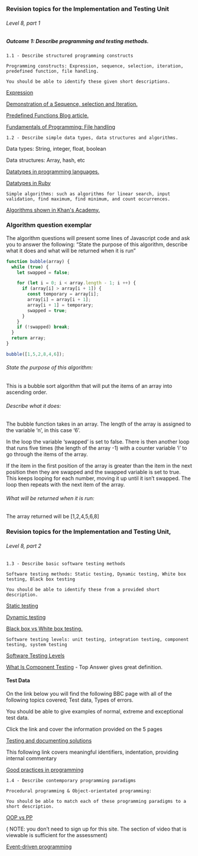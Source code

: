 ### Revision topics for the Implementation and Testing Unit

###### Level 8, part 1


##### Outcome 1: Describe programming and testing methods.

```
1.1 - Describe structured programming constructs

Programming constructs: Expression, sequence, selection, iteration, predefined function, file handling.

You should be able to identify these given short descriptions.
```

[Expression](http://bit.ly/1K4xIrC)

[Demonstration of a Sequence, selection and Iteration.](https://prezi.com/tvoflvm-1xf_/p3-explain-sequence-selection-and-iteration-as-used-in-computing/)

[Predefined Functions Blog article.](http://proceduralprogrammingblog.weebly.com/procedural-programming-blog/predefined-functions)

[Fundamentals of Programming: File handling ](https://en.wikibooks.org/wiki/A-level_Computing_2009/AQA/Problem_Solving,_Programming,_Data_Representation_and_Practical_Exercise/Fundamentals_of_Programming/File_handling)


```
1.2 - Describe simple data types, data structures and algorithms.
```
Data types: String, integer, float, boolean  

Data structures: Array, hash, etc

[Datatypes in programming languages.](http://study.com/academy/lesson/data-types-in-programming-numbers-strings-and-others.html)

[Datatypes in Ruby](http://code.tutsplus.com/tutorials/ruby-for-newbies-variables-datatypes-and-files--net-15709)


```
Simple algorithms: such as algorithms for linear search, input validation, find maximum, find minimum, and count occurrences.
```
[Algorithms shown in Khan's Academy.](https://www.khanacademy.org/computing/computer-science/algorithms)


### Algorithm question exemplar

The algorithm questions will present some lines of Javascript code and ask you to answer the following:  “State the purpose of this algorithm, describe what it does and what will be returned when it is run”

```js
function bubble(array) {
  while (true) {
    let swapped = false;

    for (let i = 0; i < array.length - 1; i ++) {
      if (array[i] > array[i + 1]) {
        const temporary = array[i];
        array[i] = array[i + 1];
        array[i + 1] = temporary;
        swapped = true;
      }
    }
    if (!swapped) break;
  }
  return array;
}

bubble([1,5,2,8,4,6]);
```

###### State the purpose of this algorithm:
This is a bubble sort algorithm that will put the items of an array into ascending order.

###### Describe what it does:
The bubble function takes in an array.  The length of the array is assigned to the variable ‘n’, in this case ‘6’.

In the loop the variable ‘swapped’ is set to false.  There is then another loop that runs five times (the length of the array -1) with a counter variable ‘i’ to go through the items of the array.  

If the item in the first position of the array is greater than the item in the next position then they are swapped and the swapped variable is set to true. This keeps looping for each number, moving it up until it isn’t swapped.  The loop then repeats with the next item of the array.

###### What will be returned when it is run:
The array returned will be [1,2,4,5,6,8]




### Revision topics for the Implementation and Testing Unit,
###### Level 8, part 2

```
1.3 - Describe basic software testing methods

Software testing methods: Static testing, Dynamic testing, White box testing, Black box testing

You should be able to identify these from a provided short description.
```
[Static testing](http://whatis.techtarget.com/definition/static-testing)

[Dynamic testing](http://whatis.techtarget.com/definition/dynamic-testing)

[Black box vs White box testing.](http://technologyconversations.com/2013/12/11/black-box-vs-white-box-testing/)

```
Software testing levels: unit testing, integration testing, component testing, system testing
```

[Software Testing Levels](http://softwaretestingfundamentals.com/software-testing-levels/)

[What Is Component Testing](https://sqa.stackexchange.com/questions/12630/what-is-component-testing-and-how-to-write-component-test-cases) - Top Answer gives great definition.

#### Test Data

On the link below you will find the following BBC page with all of the following topics covered; Test data, Types of errors.

You should be able to give examples of normal, extreme and exceptional test data.

Click the link and cover the information provided on the 5 pages

[Testing and documenting solutions](http://www.bbc.co.uk/education/guides/zpqpn39/revision/1)

This  following link covers meaningful identifiers, indentation, providing internal commentary


[Good practices in programming](http://www.bbc.co.uk/education/guides/zpqpn39/revision/3)

```
1.4 - Describe contemporary programming paradigms

Procedural programming & Object-orientated programming:

You should be able to match each of these programming paradigms to a short description.
```
[OOP vs PP](http://study.com/academy/lesson/object-oriented-programming-vs-procedural-programming.html)

 ( NOTE: you don’t need to sign up for this site. The section of video that is viewable is sufficient for the assessment)


[Event-driven programming](http://www.ask.com/technology/event-driven-programming-5a6e99edd7b883f2)
